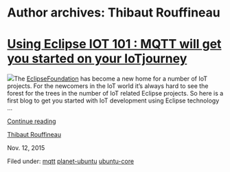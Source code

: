 





# Author archives: Thibaut Rouffineau





#  [Using Eclipse IOT 101 : MQTT will get you started on your IoTjourney](/en/blog/2015/11/12/using-eclipse-iot-101-mqtt-will-get-you-started-your-iot-journey/)

![](/static/devportal_uploaded/5f64a2b7-6fa9-4cab-a315-837cdc8bf611-3e22b70a-d372-464d-b279-ee92a2e5ce53-media/2015/11/12/paho_logo_400.png)The [EclipseFoundation](http://eclipse.org) has become a new home for a number of IoT
projects. For the newcomers in the IoT world it’s always hard to see the
forest for the trees in the number of IoT related Eclipse projects. So here is
a first blog to get you started with IoT development using Eclipse technology
...

[Continue reading](/en/blog/2015/11/12/using-eclipse-iot-101-mqtt-will-get-you-started-your-iot-journey/)

[Thibaut Rouffineau](/en/blog/authors/thibautr/)

Nov. 12, 2015

Filed under: [mqtt](/en/blog/tags/mqtt/) [planet-ubuntu](/en/blog/tags/planet-ubuntu/) [ubuntu-core](/en/blog/tags/ubuntu-core/)





